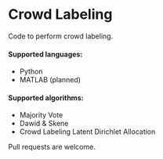 # Crowd Labeling
Code to perform crowd labeling.

#### Supported languages:
* Python
* MATLAB (planned)

#### Supported algorithms:
* Majority Vote
* Dawid & Skene
* Crowd Labeling Latent Dirichlet Allocation

Pull requests are welcome.
